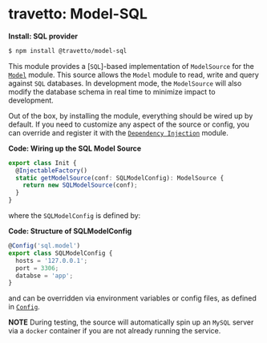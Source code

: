 travetto: Model-SQL
===


**Install: SQL provider**
```bash
$ npm install @travetto/model-sql
```


This module provides a [`SQL`]-based implementation of `ModelSource` for the [`Model`](https://github.com/travetto/travetto/tree/master/module/model) module.  This source allows the `Model` module to read, write and query against `SQL` databases. In development mode, the `ModelSource` will also modify the database schema in real time to minimize impact to development.  

Out of the box, by installing the module, everything should be wired up by default.  If you need to customize any aspect of the source or config, you can override and register it with the [`Dependency Injection`](https://github.com/travetto/travetto/tree/master/module/di) module.

**Code: Wiring up the SQL Model Source**
```typescript
export class Init {
  @InjectableFactory()
  static getModelSource(conf: SQLModelConfig): ModelSource {
    return new SQLModelSource(conf);
  }
}
```

where the `SQLModelConfig` is defined by:

**Code: Structure of SQLModelConfig**
```typescript
@Config('sql.model')
export class SQLModelConfig {
  hosts = '127.0.0.1';
  port = 3306;
  databse = 'app';
}
```

and can be overridden via environment variables or config files, as defined in [`Config`](https://github.com/travetto/travetto/tree/master/module/config).

**NOTE** During testing, the source will automatically spin up an `MySQL` server via a `docker` container if you are not already running the service.